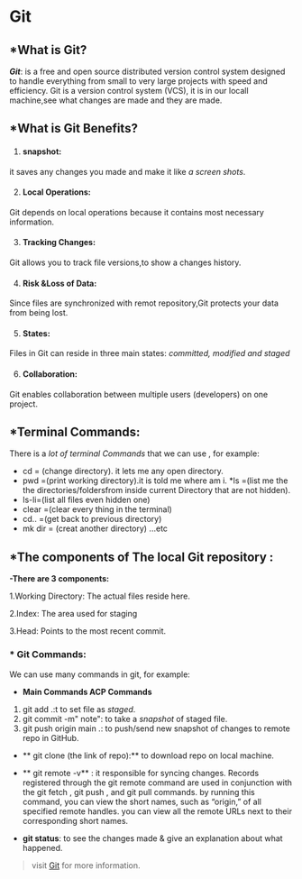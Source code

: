 # Git
## *What is Git?


_**Git**_: is a free and open source distributed version control system designed to handle everything from small to very large projects with speed and efficiency.
Git is a version control system (VCS), it is in our locall machine,see what changes are made and they are made.
 ## *What is Git Benefits?


1. #### snapshot:
 it saves any changes you made and make it like *a screen shots*.

2. #### Local Operations:
Git depends on local operations because it contains most necessary information.

3. #### Tracking Changes:
Git allows you to track file versions,to show a changes history.

4. #### Risk &Loss of Data:
Since files are synchronized with remot repository,Git protects your data from being lost.

5. #### States:
Files in Git can reside in three main states: _*committed, modified and staged*_

6. #### Collaboration:
Git enables collaboration between multiple users (developers) on one project.

## *Terminal Commands:

There is a *lot of terminal Commands* that we can use , for example:
* cd = (change directory). it lets me any open directory.
* pwd =(print working directory).it is told me where am i.
*ls =(list me the the directories/foldersfrom inside current Directory that are not hidden). 
* ls-li=(list all files even hidden one)
* clear =(clear every thing in the terminal)
* cd.. =(get back to previous directory)
* mk dir = (creat another directory) ...etc

## *The components of The local Git repository :
**-There are 3 components:**

1.Working Directory: The actual files reside here.

2.Index: The area used for staging

3.Head: Points to the most recent commit.


### * Git Commands:
We can use many commands in git, for example:

* **Main Commands ACP Commands**

1. git  add .:t to set file as *staged*.
2. git commit -m" note": to take a *snapshot* of staged file.
3.  git push origin main .: to push/send new snapshot of changes to remote repo in GitHub.

* ** git clone (the link of repo):** to download repo on local machine.

* ** git remote -v** : it responsible for syncing changes. Records registered through the git remote command are used in conjunction with the git fetch , git push , and git pull commands. by running this command, you can view the short names, such as “origin,” of all specified remote handles.
you can view all the remote URLs next to their corresponding short names.


* **git status**: to see the changes made & give an explanation about what happened.


>visit [Git](https://blog.udemy.com/git-tutorial-a-comprehensive-guide/) for more information.